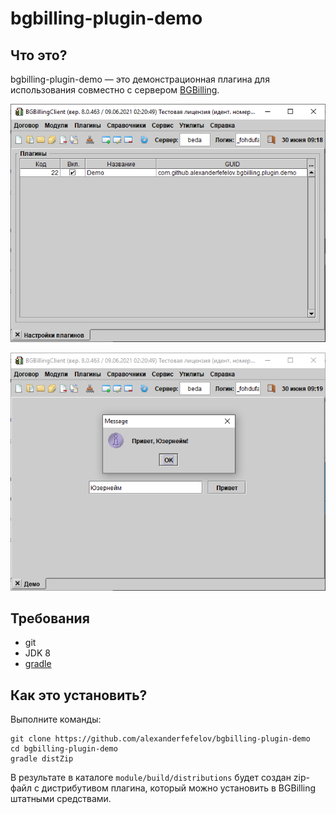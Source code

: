 # bgbilling-plugin-demo

## Что это?

bgbilling-plugin-demo  — это демонстрационная плагина для использования совместно с сервером [BGBilling](https://bgbilling.ru/).

![Скриншот 1](doc/assets/screenshot1.png)

![Скриншот 2](doc/assets/screenshot2.png)


## Требования

* git
* JDK 8
* [gradle](https://gradle.org/)

## Как это установить?

Выполните команды:

```
git clone https://github.com/alexanderfefelov/bgbilling-plugin-demo
cd bgbilling-plugin-demo
gradle distZip
```

В результате в каталоге `module/build/distributions` будет создан zip-файл с дистрибутивом плагина, который можно установить в BGBilling штатными средствами.
